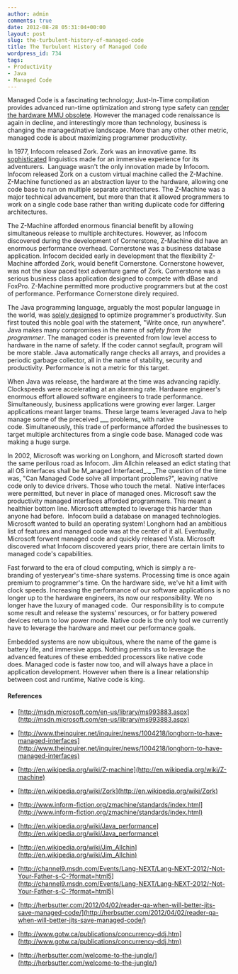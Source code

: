 ```yaml
---
author: admin
comments: true
date: 2012-08-28 05:31:04+00:00
layout: post
slug: the-turbulent-history-of-managed-code
title: The Turbulent History of Managed Code
wordpress_id: 734
tags:
- Productivity
- Java
- Managed Code
---
```


Managed Code is a fascinating technology; Just-In-Time compilation provides advanced run-time optimization and strong type safety can [render the hardware MMU obsolete](http://channel9.msdn.com/Shows/Going+Deep/Singularity-III-Revenge-of-the-SIP). However the managed code renaissance is again in decline, and interestingly more than technology, business is changing the managed/native landscape. More than any other other metric, managed code is about maximizing programmer productivity.

<!--more-->

In 1977, Infocom released Zork. Zork was an innovative game. Its [sophisticated](http://www.inform-fiction.org/manual/html/s34.html) linguistics made for an immersive experience for its adventurers.  Language wasn't the only innovation made by Infocom. Infocom released Zork on a custom virtual machine called the Z-Machine. Z-Machine functioned as an abstraction layer to the hardware, allowing one code base to run on multiple separate architectures. The Z-Machine was a major technical advancement, but more than that it allowed programmers to work on a single code base rather than writing duplicate code for differing architectures.

The Z-Machine afforded enormous financial benefit by allowing simultaneous release to multiple architectures. However, as Infocom discovered during the development of Cornerstone, Z-Machine did have an enormous performance overhead. Cornerstone was a business database application. Infocom decided early in development that the flexibility Z-Machine afforded Zork, would benefit Cornerstone. Cornerstone however, was not the slow paced text adventure game of Zork. Cornerstone was a serious business class application designed to compete with dBase and FoxPro. Z-Machine permitted more productive programmers but at the cost of performance. Performance Cornerstone direly required.

The Java programming language, arguably the most popular language in the world, was [solely designed](http://en.wikipedia.org/wiki/Write_once,_run_anywhere) to optimize programmer's productivity. Sun first touted this noble goal with the statement, "Write once, run anywhere". Java makes many compromises in the name of _safety from the programmer_. The managed coder is prevented from low level access to hardware in the name of safety. If the coder cannot segfault, program will be more stable. Java automatically range checks all arrays, and provides a periodic garbage collector, all in the name of stability, security and productivity. Performance is not a metric for this target.

When Java was release, the hardware at the time was advancing rapidly. Clockspeeds were accelerating at an alarming rate. Hardware engineer's enormous effort allowed software engineers to trade performance. Simultaneously, business applications were growing ever larger. Larger applications meant larger teams. These large teams leveraged Java to help manage some of the preceived ___ problems_ with native code. Simultaneously, this trade of performance afforded the businesses to target multiple architectures from a single code base. Managed code was making a huge surge.

In 2002, Microsoft was working on Longhorn, and Microsoft started down the same perilous road as Infocom. Jim Allchin released an edict stating that all OS interfaces shall be M_anaged Interfaced_._ _The question of the time was, "Can Managed Code solve all important problems?", leaving native code only to device drivers. Those who touch the metal.  Native interfaces were permitted, but never in place of managed ones. Microsoft saw the productivity managed interfaces afforded programmers. This meant a healthier bottom line. Microsoft attempted to leverage this harder than anyone had before.  Infocom build a database on managed technologies. Microsoft wanted to build an operating system! Longhorn had an ambitious list of features and managed code was at the center of it all. Eventually, Microsoft forwent managed code and quickly released Vista. Microsoft discovered what Infocom discovered years prior, there are certain limits to managed code's capabilities.

Fast forward to the era of cloud computing, which is simply a re-branding of yesteryear's time-share systems. Processing time is once again premium to programmer's time. On the hardware side, we've hit a limit with clock speeds. Increasing the performance of our software applications is no longer up to the hardware engineers, its now our responsibility. We no longer have the luxury of managed code.  Our responsibility is to compute some result and release the systems' resources, or for battery powered devices return to low power mode. Native code is the only tool we currently have to leverage the hardware and meet our performance goals.

Embedded systems are now ubiquitous, where the name of the game is battery life, and immersive apps. Nothing permits us to leverage the advanced features of these embedded processors like native code does. Managed code is faster now too, and will always have a place in application development. However when there is a linear relationship between cost and runtime, Native code is king.


#### References





	
  * [http://msdn.microsoft.com/en-us/library/ms993883.aspx](http://msdn.microsoft.com/en-us/library/ms993883.aspx)

	
  * [http://www.theinquirer.net/inquirer/news/1004218/longhorn-to-have-managed-interfaces](http://www.theinquirer.net/inquirer/news/1004218/longhorn-to-have-managed-interfaces)

	
  * [http://en.wikipedia.org/wiki/Z-machine](http://en.wikipedia.org/wiki/Z-machine)

	
  * [http://en.wikipedia.org/wiki/Zork](http://en.wikipedia.org/wiki/Zork)

	
  * [http://www.inform-fiction.org/zmachine/standards/index.html](http://www.inform-fiction.org/zmachine/standards/index.html)

	
  * [http://en.wikipedia.org/wiki/Java_performance](http://en.wikipedia.org/wiki/Java_performance)

	
  * [http://en.wikipedia.org/wiki/Jim_Allchin](http://en.wikipedia.org/wiki/Jim_Allchin)

	
  * [http://channel9.msdn.com/Events/Lang-NEXT/Lang-NEXT-2012/-Not-Your-Father-s-C-?format=html5](http://channel9.msdn.com/Events/Lang-NEXT/Lang-NEXT-2012/-Not-Your-Father-s-C-?format=html5)

	
  * [http://herbsutter.com/2012/04/02/reader-qa-when-will-better-jits-save-managed-code/](http://herbsutter.com/2012/04/02/reader-qa-when-will-better-jits-save-managed-code/)

	
  * [http://www.gotw.ca/publications/concurrency-ddj.htm](http://www.gotw.ca/publications/concurrency-ddj.htm)

	
  * [http://herbsutter.com/welcome-to-the-jungle/](http://herbsutter.com/welcome-to-the-jungle/)


